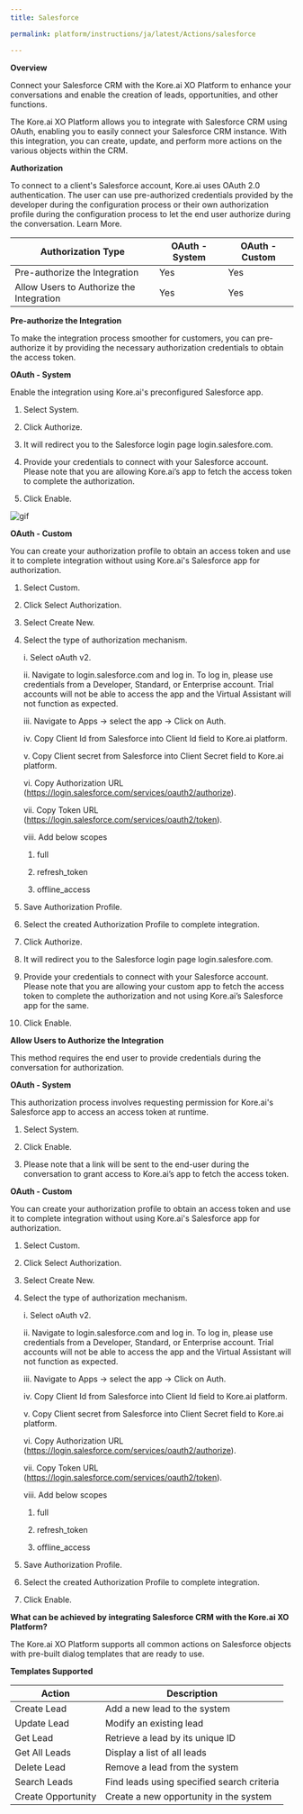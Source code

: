 ```yaml
---
title: Salesforce

permalink: platform/instructions/ja/latest/Actions/salesforce

---
```


<base target="_blank">
<container>

**Overview**

Connect your Salesforce CRM with the Kore.ai XO Platform to enhance your conversations and enable the creation of leads, opportunities, and other functions.

The Kore.ai XO Platform allows you to integrate with Salesforce CRM using OAuth, enabling you to easily connect your Salesforce CRM instance. With this integration, you can create, update, and perform more actions on the various objects within the CRM.


</container>

<container>

**Authorization**
 
To connect to a client's Salesforce account, Kore.ai uses OAuth 2.0 authentication. The user can use pre-authorized credentials provided by the developer during the configuration process or their own authorization profile during the configuration process to let the end user authorize during the conversation. Learn More.
 
 |Authorization Type                      | OAuth - System | OAuth - Custom |
 |----------------------------------------|----------------|----------------|
 |Pre-authorize the Integration           |       Yes      |       Yes      |
 |Allow Users to Authorize the Integration|       Yes      |       Yes      |


**Pre-authorize the Integration**
 
 To make the integration process smoother for customers, you can pre-authorize it by providing the necessary authorization credentials to obtain the access token.

**OAuth - System**
 
 Enable the integration using Kore.ai's preconfigured Salesforce app. 
 
1. Select System.
 
2. Click Authorize.
 
3. It will redirect you to the Salesforce login page login.salesfore.com.
 
4. Provide your credentials to connect with your Salesforce account.
   Please note that you are allowing Kore.ai’s app to fetch the access token to complete the authorization.
 
5. Click Enable.
 
 ![gif](/koredotai-docs/images/Salesforce%20video%20for%20GIF.gif)
 
**OAuth - Custom**
 
 You can create your authorization profile to obtain an access token and use it to complete integration without using Kore.ai's Salesforce app for authorization.
 
1. Select Custom.
 
2. Click Select Authorization.
 
3. Select Create New.
 
4. Select the type of authorization mechanism. 
 
    i.  Select oAuth v2.
 
    ii.  Navigate to login.salesforce.com and log in. 
         To log in, please use credentials from a Developer, Standard, or Enterprise account. Trial accounts will not be able to access the app and the Virtual              Assistant will not function as expected.
 
    iii. Navigate to Apps → select the app → Click on Auth.
 
    iv.  Copy Client Id from Salesforce into Client Id field to Kore.ai platform.
 
     v.  Copy Client secret from Salesforce into Client Secret field to Kore.ai platform.
 
    vi.  Copy Authorization URL (https://login.salesforce.com/services/oauth2/authorize).
 
   vii.  Copy Token URL (https://login.salesforce.com/services/oauth2/token).
 
   viii.  Add below scopes
 
      1. full
 
      2. refresh_token 
 
      3. offline_access 
 
5. Save Authorization Profile.
 
6. Select the created Authorization Profile to complete integration.
 
7. Click Authorize.
 
8. It will redirect you to the Salesforce login page login.salesfore.com.
 
9. Provide your credentials to connect with your Salesforce account. 
   Please note that you are allowing your custom app to fetch the access token to complete the authorization and not using Kore.ai’s Salesforce app for the same.
 
10. Click Enable.
 
 
**Allow Users to Authorize the Integration**
 
This method requires the end user to provide credentials during the conversation for authorization.
 
**OAuth - System**
 
 This authorization process involves requesting permission for Kore.ai's Salesforce app to access an access token at runtime.
 
1. Select System.
 
2. Click Enable.
 
3. Please note that a link will be sent to the end-user during the conversation to grant access to Kore.ai’s app to fetch the access token.
 
 **OAuth - Custom**
 
 You can create your authorization profile to obtain an access token and use it to complete integration without using Kore.ai's Salesforce app for authorization.
 
1. Select Custom.
 
2. Click Select Authorization.
 
3. Select Create New.
 
4. Select the type of authorization mechanism. 
 
    i.  Select oAuth v2.
 
    ii.  Navigate to login.salesforce.com and log in. 
         To log in, please use credentials from a Developer, Standard, or Enterprise account. Trial accounts will not be able to access the app and the Virtual              Assistant will not function as expected.
 
    iii. Navigate to Apps → select the app → Click on Auth.
 
    iv.  Copy Client Id from Salesforce into Client Id field to Kore.ai platform.
 
     v.  Copy Client secret from Salesforce into Client Secret field to Kore.ai platform.
 
    vi.  Copy Authorization URL (https://login.salesforce.com/services/oauth2/authorize).
 
   vii.  Copy Token URL (https://login.salesforce.com/services/oauth2/token).
 
   viii.  Add below scopes
 
      1. full
 
      2. refresh_token 
 
      3. offline_access 
 
5. Save Authorization Profile.
 
6. Select the created Authorization Profile to complete integration.
 
7. Click Enable.
 
</container>

<container>

**What can be achieved by integrating Salesforce CRM with the Kore.ai XO Platform?**
 
The Kore.ai XO Platform supports all common actions on Salesforce objects with pre-built dialog templates that are ready to use.
 
**Templates Supported**

| Action           | Description            |
|------------------|------------------------|
|Create Lead       |Add a new lead to the system|
|Update Lead       |Modify an existing lead|
|Get Lead          |Retrieve a lead by its unique ID|
|Get All Leads     |Display a list of all leads|
|Delete Lead       |Remove a lead from the system|
|Search Leads      |Find leads using specified search criteria|
|Create Opportunity|Create a new opportunity in the system|

</container>

